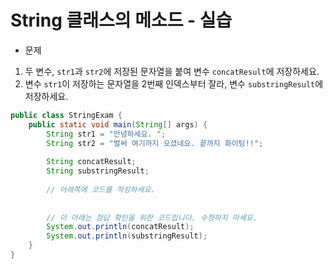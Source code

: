 # String 클래스의 메소드 - 실습

* 문제

1. 두 변수, `str1`과 `str2`에 저장된 문자열을 붙여 변수 `concatResult`에 저장하세요.
2. 변수 `str1`이 저장하는 문자열을 2번째 인덱스부터 잘라, 변수 `substringResult`에 저장하세요. 



```java
public class StringExam {
    public static void main(String[] args) {
        String str1 = "안녕하세요. ";
        String str2 = "벌써 여기까지 오셨네요. 끝까지 화이팅!!";
        
        String concatResult;
        String substringResult;
        
        // 아래쪽에 코드를 작성하세요.
        
        
        // 이 아래는 정답 확인을 위한 코드입니다. 수정하지 마세요.
        System.out.println(concatResult);
        System.out.println(substringResult);
    }
}
```

